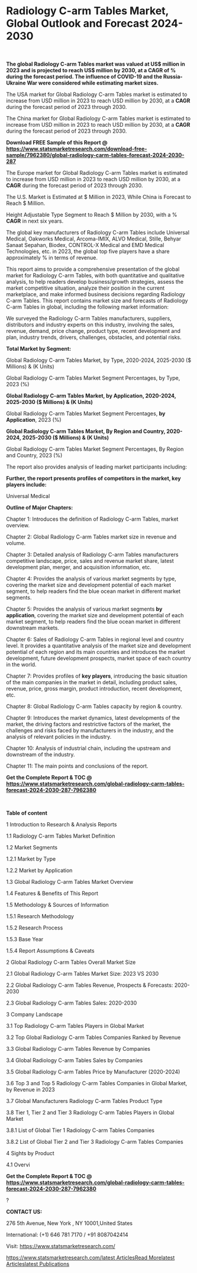 <h1>Radiology C-arm Tables Market, Global Outlook and Forecast 2024-2030</h1><br/><p><strong>The global Radiology C-arm Tables market was valued at US$ million in 2023 and is projected to reach US$ million by 2030, at a <strong>CAGR</strong> of % during the forecast period. The influence of COVID-19 and the Russia-Ukraine War were considered while estimating market sizes.</strong></p>
 
 
 
 <p>The USA market for Global Radiology C-arm Tables market is estimated to increase from USD million in 2023 to reach USD million by 2030, at a <strong>CAGR</strong> during the forecast period of 2023 through 2030.</p>
 
 
 
 <p>The China market for Global Radiology C-arm Tables market is estimated to increase from USD million in 2023 to reach USD million by 2030, at a <strong>CAGR</strong> during the forecast period of 2023 through 2030.</p>
 
 
 
 <p><strong>Download FREE Sample of this Report @ <a href="https://www.statsmarketresearch.com/download-free-sample/7962380/global-radiology-carm-tables-forecast-2024-2030-287">https://www.statsmarketresearch.com/download-free-sample/7962380/global-radiology-carm-tables-forecast-2024-2030-287</a></strong></p>
 
 
 
 <p>The Europe market for Global Radiology C-arm Tables market is estimated to increase from USD million in 2023 to reach USD million by 2030, at a <strong>CAGR</strong> during the forecast period of 2023 through 2030.</p>
 
 
 
 <p>The U.S. Market is Estimated at $ Million in 2023, While China is Forecast to Reach $ Million.</p>
 
 
 
 <p>Height Adjustable Type Segment to Reach $ Million by 2030, with a % <strong>CAGR</strong> in next six years.</p>
 
 
 
 <p>The global key manufacturers of Radiology C-arm Tables include Universal Medical, Oakworks Medical, Arcoma-IMIX, ALVO Medical, Stille, Behyar Sanaat Sepahan, Biodex, CONTROL-X Medical and EMD Medical Technologies, etc. in 2023, the global top five players have a share approximately % in terms of revenue.</p>
 
 
 
 <p>This report aims to provide a comprehensive presentation of the global market for Radiology C-arm Tables, with both quantitative and qualitative analysis, to help readers develop business/growth strategies, assess the market competitive situation, analyze their position in the current marketplace, and make informed business decisions regarding Radiology C-arm Tables. This report contains market size and forecasts of Radiology C-arm Tables in global, including the following market information:</p>
 
 
 
 <p>We surveyed the Radiology C-arm Tables manufacturers, suppliers, distributors and industry experts on this industry, involving the sales, revenue, demand, price change, product type, recent development and plan, industry trends, drivers, challenges, obstacles, and potential risks.</p>
 
 
 
 <p><strong>Total Market by Segment:</strong></p>
 
 
 
 <p>Global Radiology C-arm Tables Market, by Type, 2020-2024, 2025-2030 ($ Millions) & (K Units)</p>
 
 
 
 <p>Global Radiology C-arm Tables Market Segment Percentages, by Type, 2023 (%)</p>
 
 
 
 <p><strong>Global Radiology C-arm Tables Market, <strong>by Application</strong>, 2020-2024, 2025-2030 ($ Millions) & (K Units)</strong></p>
 
 
 
 <p>Global Radiology C-arm Tables Market Segment Percentages, <strong>by Application</strong>, 2023 (%)</p>
 
 
 
 <p><strong>Global Radiology C-arm Tables Market, By Region and Country, 2020-2024, 2025-2030 ($ Millions) & (K Units)</strong></p>
 
 
 
 <p>Global Radiology C-arm Tables Market Segment Percentages, By Region and Country, 2023 (%)</p>
 
 
 
 <p>The report also provides analysis of leading market participants including:</p>
 
 
 
 <p><strong>Further, the report presents profiles of competitors in the market, <strong>key players</strong> include:</strong></p>
 
 
 
 <p>Universal Medical</p>
 
 
 
 <p><strong>Outline of Major Chapters:</strong></p>
 
 
 
 <p>Chapter 1: Introduces the definition of Radiology C-arm Tables, market overview.</p>
 
 
 
 <p>Chapter 2: Global Radiology C-arm Tables market size in revenue and volume.</p>
 
 
 
 <p>Chapter 3: Detailed analysis of Radiology C-arm Tables manufacturers competitive landscape, price, sales and revenue market share, latest development plan, merger, and acquisition information, etc.</p>
 
 
 
 <p>Chapter 4: Provides the analysis of various market segments by type, covering the market size and development potential of each market segment, to help readers find the blue ocean market in different market segments.</p>
 
 
 
 <p>Chapter 5: Provides the analysis of various market segments <strong>by application</strong>, covering the market size and development potential of each market segment, to help readers find the blue ocean market in different downstream markets.</p>
 
 
 
 <p>Chapter 6: Sales of Radiology C-arm Tables in regional level and country level. It provides a quantitative analysis of the market size and development potential of each region and its main countries and introduces the market development, future development prospects, market space of each country in the world.</p>
 
 
 
 <p>Chapter 7: Provides profiles of <strong>key players</strong>, introducing the basic situation of the main companies in the market in detail, including product sales, revenue, price, gross margin, product introduction, recent development, etc.</p>
 
 
 
 <p>Chapter 8: Global Radiology C-arm Tables capacity by region & country.</p>
 
 
 
 <p>Chapter 9: Introduces the market dynamics, latest developments of the market, the driving factors and restrictive factors of the market, the challenges and risks faced by manufacturers in the industry, and the analysis of relevant policies in the industry.</p>
 
 
 
 <p>Chapter 10: Analysis of industrial chain, including the upstream and downstream of the industry.</p>
 
 
 
 <p>Chapter 11: The main points and conclusions of the report.</p>
 
 
 
 <div><b>Get the Complete Report & TOC @ <a href="https://www.statsmarketresearch.com/global-radiology-carm-tables-forecast-2024-2030-287-7962380">https://www.statsmarketresearch.com/global-radiology-carm-tables-forecast-2024-2030-287-7962380</a></b></div>
 
 
 
 <p><br />
 
 <b>Table of content</b></p>
 
 
 
 <p>1 Introduction to Research & Analysis Reports<br />
 
 1.1 Radiology C-arm Tables Market Definition<br />
 
 1.2 Market Segments<br />
 
 1.2.1 Market by Type<br />
 
 1.2.2 Market by Application<br />
 
 1.3 Global Radiology C-arm Tables Market Overview<br />
 
 1.4 Features & Benefits of This Report<br />
 
 1.5 Methodology & Sources of Information<br />
 
 1.5.1 Research Methodology<br />
 
 1.5.2 Research Process<br />
 
 1.5.3 Base Year<br />
 
 1.5.4 Report Assumptions & Caveats<br />
 
 2 Global Radiology C-arm Tables Overall Market Size<br />
 
 2.1 Global Radiology C-arm Tables Market Size: 2023 VS 2030<br />
 
 2.2 Global Radiology C-arm Tables Revenue, Prospects & Forecasts: 2020-2030<br />
 
 2.3 Global Radiology C-arm Tables Sales: 2020-2030<br />
 
 3 Company Landscape<br />
 
 3.1 Top Radiology C-arm Tables Players in Global Market<br />
 
 3.2 Top Global Radiology C-arm Tables Companies Ranked by Revenue<br />
 
 3.3 Global Radiology C-arm Tables Revenue by Companies<br />
 
 3.4 Global Radiology C-arm Tables Sales by Companies<br />
 
 3.5 Global Radiology C-arm Tables Price by Manufacturer (2020-2024)<br />
 
 3.6 Top 3 and Top 5 Radiology C-arm Tables Companies in Global Market, by Revenue in 2023<br />
 
 3.7 Global Manufacturers Radiology C-arm Tables Product Type<br />
 
 3.8 Tier 1, Tier 2 and Tier 3 Radiology C-arm Tables Players in Global Market<br />
 
 3.8.1 List of Global Tier 1 Radiology C-arm Tables Companies<br />
 
 3.8.2 List of Global Tier 2 and Tier 3 Radiology C-arm Tables Companies<br />
 
 4 Sights by Product<br />
 
 4.1 Overvi</p>
 
 
 
 <div><b>Get the Complete Report & TOC @ <a href="https://www.statsmarketresearch.com/global-radiology-carm-tables-forecast-2024-2030-287-7962380">https://www.statsmarketresearch.com/global-radiology-carm-tables-forecast-2024-2030-287-7962380</a></b></div>
 
 
 
 <p>? </p>
 
 
 
 <p><b>CONTACT US:</b><br />
 
 276 5th Avenue, New York , NY 10001,United States<br />
 
 International: (+1) 646 781 7170 / +91 8087042414<br />
 
 Visit: <a href="https://www.statsmarketresearch.com/">https://www.statsmarketresearch.com/</a><br />
 
 <a href="https://gyeongbokgung.com">https://www.statsmarketresearch.com/</a><a href="https://hallyeomaritime.com">latest Articles</a><a href="https://jingwansa.com">Read More</a><a href="https://nguoiviet.jp/">latest Articles</a><a href="https://www.intelmarketresearch.com/">latest Publications</a></p>